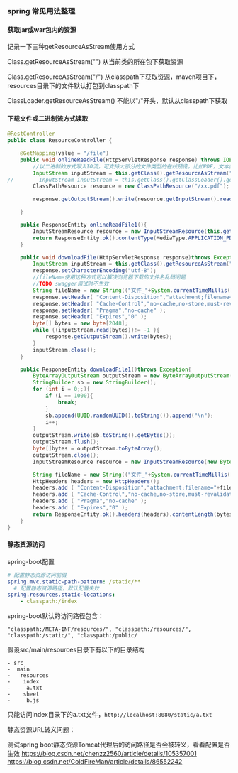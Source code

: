 ### spring 常见用法整理

#### 获取jar或war包内的资源

记录一下三种getResourceAsStream使用方式

Class.getResourceAsStream("")
从当前类的所在包下获取资源

Class.getResourceAsStream("/")
从classpath下获取资源，maven项目下，resources目录下的文件默认打包到classpath下

ClassLoader.getResourceAsStream()
不能以"/"开头，默认从classpath下获取

#### 下载文件或二进制流方式读取

```java
@RestController
public class ResourceController {

    @GetMapping(value = "/file")
    public void onlineReadFile(HttpServletResponse response) throws IOException {
        //以二进制的方式写入IO流，可支持大部分的文件类型的在线预览，比如PDF，文本类，图片类，视频类，但如果文件太大，前端页面请求会很慢，通常会使用静态资源代理，譬如nginx
        InputStream inputStream = this.getClass().getResourceAsStream("/xx.pdf");
//        InputStream inputStream = this.getClass().getClassLoader().getResourceAsStream("/application.yml");
        ClassPathResource resource = new ClassPathResource("/xx.pdf");

        response.getOutputStream().write(resource.getInputStream().readAllBytes());

    }

    public ResponseEntity onlineReadFile1(){
        InputStreamResource resource = new InputStreamResource(this.getClass().getResourceAsStream("/xx.pdf"));
        return ResponseEntity.ok().contentType(MediaType.APPLICATION_PDF).body(resource);
    }

    public void downloadFile(HttpServletResponse response)throws Exception{
        InputStream inputStream = this.getClass().getResourceAsStream("/xx.pdf");
        response.setCharacterEncoding("utf-8");
        //fileName使用这种方式可以解决浏览器下载的文件名乱码问题
        //TODO swagger调试时不生效
        String fileName = new String(("文件_"+System.currentTimeMillis()+".pdf").getBytes(StandardCharsets.UTF_8),StandardCharsets.ISO_8859_1);
        response.setHeader( "Content-Disposition","attachment;filename="+fileName);
        response.setHeader( "Cache-Control","no-cache,no-store,must-revalidate" );
        response.setHeader( "Pragma","no-cache" );
        response.setHeader( "Expires","0" );
        byte[] bytes = new byte[2048];
        while ((inputStream.read(bytes))!= -1 ){
            response.getOutputStream().write(bytes);
        }
        inputStream.close();
    }

    public ResponseEntity downloadFile1()throws Exception{
        ByteArrayOutputStream outputStream = new ByteArrayOutputStream();
        StringBuilder sb = new StringBuilder();
        for (int i = 0;;){
            if (i == 1000){
                break;
            }
            sb.append(UUID.randomUUID().toString()).append("\n");
            i++;
        }
        outputStream.write(sb.toString().getBytes());
        outputStream.flush();
        byte[]bytes = outputStream.toByteArray();
        outputStream.close();
        InputStreamResource resource = new InputStreamResource(new ByteArrayInputStream(bytes));

        String fileName = new String(("文件_"+System.currentTimeMillis()+".txt").getBytes(StandardCharsets.UTF_8),StandardCharsets.ISO_8859_1);
        HttpHeaders headers = new HttpHeaders();
        headers.add ( "Content-Disposition","attachment;filename="+fileName);
        headers.add ( "Cache-Control","no-cache,no-store,must-revalidate" );
        headers.add ( "Pragma","no-cache" );
        headers.add ( "Expires","0" );
        return ResponseEntity.ok().headers(headers).contentLength(bytes.length).contentType(MediaType.APPLICATION_OCTET_STREAM).body(resource);
    }
}
```

#### 静态资源访问

spring-boot配置

```yaml
# 配置静态资源访问前缀
spring.mvc.static-path-pattern: /static/**
  # 配置静态资源路径，默认配置失效
spring.resources.static-locations:
    - classpath:/index
```

spring-boot默认的访问路径包含：

    "classpath:/META-INF/resources/", "classpath:/resources/", "classpath:/static/", "classpath:/public/
    

假设src/main/resources目录下有以下的目录结构
```
- src
-  main
-   resources
-    index
-     a.txt
-    sheet
-     b.js
```

只能访问index目录下的a.txt文件，`http://localhost:8080/static/a.txt`


静态资源URL转义问题：

测试spring boot静态资源Tomcat代理后的访问路径是否会被转义，看看配置是否生效
    https://blog.csdn.net/chenzz2560/article/details/105357001
    https://blog.csdn.net/ColdFireMan/article/details/86552242
